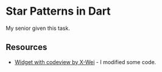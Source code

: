 # Star Patterns in Dart

My senior given this task.

## Resources

- [Widget with codeview by X-Wei](https://github.com/X-Wei/widget_with_codeview) - I modified some code.
